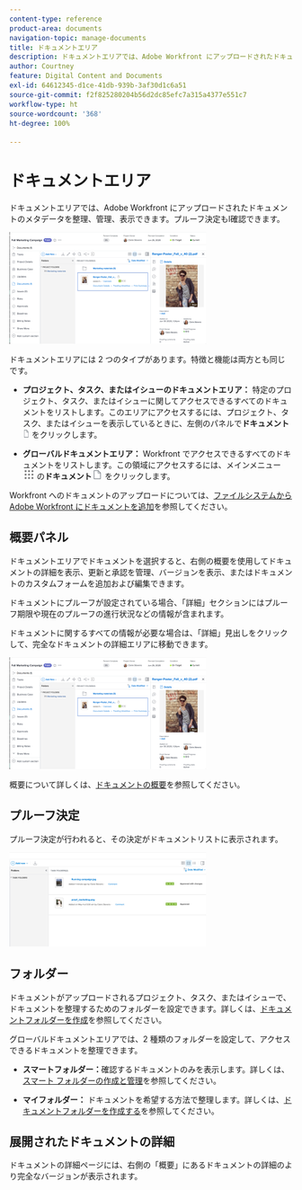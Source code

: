 ```yaml
---
content-type: reference
product-area: documents
navigation-topic: manage-documents
title: ドキュメントエリア
description: ドキュメントエリアでは、Adobe Workfront にアップロードされたドキュメントのメタデータを整理、管理、表示できます。プルーフ決定もl確認できます。
author: Courtney
feature: Digital Content and Documents
exl-id: 64612345-d1ce-41db-939b-3af30d1c6a51
source-git-commit: f2f825280204b56d2dc85efc7a315a4377e551c7
workflow-type: ht
source-wordcount: '368'
ht-degree: 100%

---
```


# ドキュメントエリア

ドキュメントエリアでは、Adobe Workfront にアップロードされたドキュメントのメタデータを整理、管理、表示できます。プルーフ決定もl確認できます。

![](assets/documents-area-v2-350x199.png)

ドキュメントエリアには 2 つのタイプがあります。特徴と機能は両方とも同じです。

* **プロジェクト、タスク、またはイシューのドキュメントエリア：** 特定のプロジェクト、タスク、またはイシューに関してアクセスできるすべてのドキュメントをリストします。このエリアにアクセスするには、プロジェクト、タスク、またはイシューを表示しているときに、左側のパネルで&#x200B;**ドキュメント** ![](assets/document-icon-12x14.png) をクリックします。

* **グローバルドキュメントエリア：** Workfront でアクセスできるすべてのドキュメントをリストします。この領域にアクセスするには、メインメニュー ![](assets/main-menu-icon.png) の&#x200B;**ドキュメント**![](assets/document-icon.png) をクリックします。

Workfront へのドキュメントのアップロードについては、[ファイルシステムから Adobe Workfront にドキュメントを追加](../../documents/adding-documents-to-workfront/add-documents-from-file-system.md)を参照してください。

## 概要パネル

ドキュメントエリアでドキュメントを選択すると、右側の概要を使用してドキュメントの詳細を表示、更新と承認を管理、バージョンを表示、またはドキュメントのカスタムフォームを追加および編集できます。

ドキュメントにプルーフが設定されている場合、「詳細」セクションにはプルーフ期限や現在のプルーフの進行状況などの情報が含まれます。

ドキュメントに関するすべての情報が必要な場合は、「詳細」見出しをクリックして、完全なドキュメントの詳細エリアに移動できます。

![](assets/documents-area-v2-350x199.png)

概要について詳しくは、[ドキュメントの概要](../../documents/managing-documents/summary-for-documents.md)を参照してください。

## プルーフ決定

プルーフ決定が行われると、その決定がドキュメントリストに表示されます。

![](assets/proof-decision---doc-list-350x168.png)

## フォルダー

ドキュメントがアップロードされるプロジェクト、タスク、またはイシューで、ドキュメントを整理するためのフォルダーを設定できます。詳しくは、[ドキュメントフォルダーを作成](../../documents/organizing-documents/create-documents-folder.md)を参照してください。

グローバルドキュメントエリアでは、2 種類のフォルダーを設定して、アクセスできるドキュメントを整理できます。

* **スマートフォルダー：**&#x200B;確認するドキュメントのみを表示します。詳しくは、[スマート フォルダーの作成と管理](../../documents/organizing-documents/create-manage-smart-folders.md)を参照してください。

* **マイフォルダー：** ドキュメントを希望する方法で整理します。詳しくは、[ドキュメントフォルダーを作成する](../../documents/organizing-documents/create-documents-folder.md)を参照してください。

## 展開されたドキュメントの詳細

ドキュメントの詳細ページには、右側の「概要」にあるドキュメントの詳細のより完全なバージョンが表示されます。
